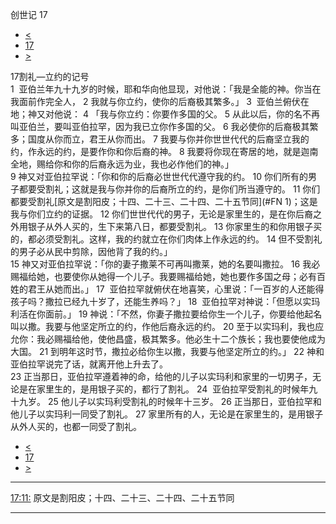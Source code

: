 ﻿





 创世记 17




* [<](bible/GEN16.md)
* [17](bible/GEN.md)
* [>](bible/GEN18.md)



 
17割礼—立约的记号  
1  亚伯兰年九十九岁的时候，耶和华向他显现，对他说：「我是全能的神。你当在我面前作完全人， 
2 我就与你立约，使你的后裔极其繁多。」 
3  亚伯兰俯伏在地；神又对他说： 
4 「我与你立约：你要作多国的父。 
5 从此以后，你的名不再叫亚伯兰，要叫亚伯拉罕，因为我已立你作多国的父。 
6 我必使你的后裔极其繁多；国度从你而立，君王从你而出。 
7 我要与你并你世世代代的后裔坚立我的约，作永远的约，是要作你和你后裔的神。 
8 我要将你现在寄居的地，就是迦南全地，赐给你和你的后裔永远为业，我也必作他们的神。」  
9 神又对亚伯拉罕说：「你和你的后裔必世世代代遵守我的约。 
10 你们所有的男子都要受割礼；这就是我与你并你的后裔所立的约，是你们所当遵守的。 
11 你们都要受割礼[原文是割阳皮；十四、二十三、二十四、二十五节同](#FN
1)；这是我与你们立约的证据。 
12 你们世世代代的男子，无论是家里生的，是在你后裔之外用银子从外人买的，生下来第八日，都要受割礼。 
13 你家里生的和你用银子买的，都必须受割礼。这样，我的约就立在你们肉体上作永远的约。 
14 但不受割礼的男子必从民中剪除，因他背了我的约。」  
15 神又对亚伯拉罕说：「你的妻子撒莱不可再叫撒莱，她的名要叫撒拉。 
16 我必赐福给她，也要使你从她得一个儿子。我要赐福给她，她也要作多国之母；必有百姓的君王从她而出。」 
17  亚伯拉罕就俯伏在地喜笑，心里说：「一百岁的人还能得孩子吗？撒拉已经九十岁了，还能生养吗？」 
18  亚伯拉罕对神说：「但愿以实玛利活在你面前。」 
19 神说：「不然，你妻子撒拉要给你生一个儿子，你要给他起名叫以撒。我要与他坚定所立的约，作他后裔永远的约。 
20 至于以实玛利，我也应允你：我必赐福给他，使他昌盛，极其繁多。他必生十二个族长；我也要使他成为大国。 
21 到明年这时节，撒拉必给你生以撒，我要与他坚定所立的约。」 
22 神和亚伯拉罕说完了话，就离开他上升去了。  
23 正当那日，亚伯拉罕遵着神的命，给他的儿子以实玛利和家里的一切男子，无论是在家里生的，是用银子买的，都行了割礼。 
24  亚伯拉罕受割礼的时候年九十九岁。 
25 他儿子以实玛利受割礼的时候年十三岁。 
26 正当那日，亚伯拉罕和他儿子以实玛利一同受了割礼。 
27 家里所有的人，无论是在家里生的，是用银子从外人买的，也都一同受了割礼。 
* [<](bible/GEN16.md)
* [17](bible/GEN.md)
* [>](bible/GEN18.md)





---


[17:11:](#V11)
原文是割阳皮；十四、二十三、二十四、二十五节同




---









